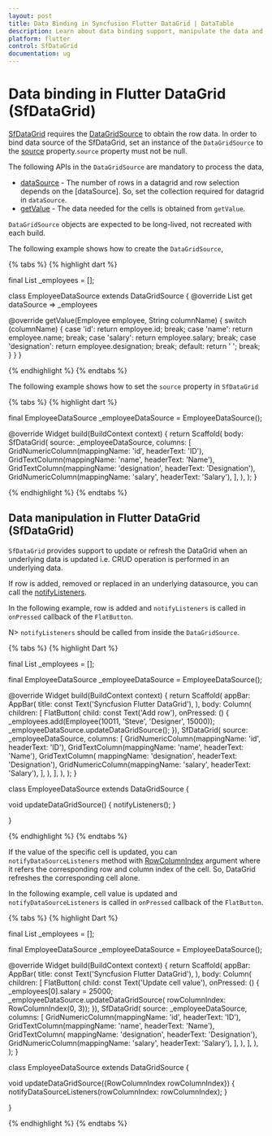 ```yaml
---
layout: post
title: Data Binding in Syncfusion Flutter DataGrid | DataTable
description: Learn about data binding support, manipulate the data and how to refresh the cell in Syncfusion Flutter DataGrid
platform: flutter
control: SfDataGrid
documentation: ug
---
```


# Data binding in Flutter DataGrid (SfDataGrid)

[SfDataGrid](https://pub.dev/documentation/syncfusion_flutter_datagrid/latest/datagrid/SfDataGrid-class.html) requires the [DataGridSource](https://pub.dev/documentation/syncfusion_flutter_datagrid/latest/datagrid/DataGridSource-class.html) to obtain the row data. In order to bind data source of the SfDataGrid, set an instance of the `DataGridSource` to the [source](https://pub.dev/documentation/syncfusion_flutter_datagrid/latest/datagrid/SfDataGrid/source.html) property.`source` property must not be null.

 The following APIs in the `DataGridSource` are mandatory to process the data,

 * [dataSource](https://pub.dev/documentation/syncfusion_flutter_datagrid/latest/datagrid/DataGridSource/dataSource.html) - The number of rows in a datagrid and row selection depends
 on the [dataSource]. So, set the collection required for datagrid in
`dataSource`.
* [getValue](https://pub.dev/documentation/syncfusion_flutter_datagrid/latest/datagrid/DataGridSource/getValue.html) - The data needed for the cells is obtained from
`getValue`.

`DataGridSource` objects are expected to be long-lived, not recreated with each build.

The following example shows how to create the `DataGridSource`,

{% tabs %}
{% highlight dart %} 

final List<Employee> _employees = <Employee>[];

class EmployeeDataSource extends DataGridSource<Employee> {
  @override
  List<Employee> get dataSource => _employees
  
  @override
  getValue(Employee employee, String columnName) {
    switch (columnName) {
      case 'id':
        return employee.id;
        break;
      case 'name':
        return employee.name;
        break;
      case 'salary':
        return employee.salary;
        break;
      case 'designation':
        return employee.designation;
        break;
      default:
        return ' ';
        break;
    }
  }
}

{% endhighlight %}
{% endtabs %}

The following example shows how to set the `source` property in `SfDataGrid`

{% tabs %}
{% highlight dart %}

final EmployeeDataSource _employeeDataSource = EmployeeDataSource();
  
@override
Widget build(BuildContext context) {
  return Scaffold(
    body: SfDataGrid(
      source: _employeeDataSource,
      columns: [
        GridNumericColumn(mappingName: 'id', headerText: 'ID'),
        GridTextColumn(mappingName: 'name', headerText: 'Name'),
        GridTextColumn(mappingName: 'designation', headerText: 'Designation'),
        GridNumericColumn(mappingName: 'salary', headerText: 'Salary'),
      ],
    ),
  );
}

{% endhighlight %}
{% endtabs %}

## Data manipulation in Flutter DataGrid (SfDataGrid)

`SfDataGrid` provides support to update or refresh the DataGrid when an underlying data is updated i.e. CRUD operation is performed in an underlying data.

If row is added, removed or replaced in an underlying datasource, you can call the [notifyListeners](https://api.flutter.dev/flutter/foundation/ChangeNotifier/notifyListeners.html). 

In the following example, row is added and `notifyListeners` is called in `onPressed` callback of the `FlatButton`.

N> `notifyListeners` should be called from inside the `DataGridSource`.

{% tabs %}
{% highlight Dart %} 
        
final List<Employee> _employees = <Employee>[];

final EmployeeDataSource _employeeDataSource = EmployeeDataSource();

@override
Widget build(BuildContext context) {
  return Scaffold(
    appBar: AppBar(
      title: const Text('Syncfusion Flutter DataGrid'),
    ),
    body: Column(
      children: [
        FlatButton(
            child: const Text('Add row'),
            onPressed: () {
              _employees.add(Employee(10011, 'Steve', 'Designer', 15000));
              _employeeDataSource.updateDataGridSource();
            }),
        SfDataGrid(
          source: _employeeDataSource,
          columns: <GridColumn>[
            GridNumericColumn(mappingName: 'id', headerText: 'ID'),
            GridTextColumn(mappingName: 'name', headerText: 'Name'),
            GridTextColumn(
                mappingName: 'designation', headerText: 'Designation'),
            GridNumericColumn(mappingName: 'salary', headerText: 'Salary'),
          ],
        ),
      ],
    ),
  );
}

class EmployeeDataSource extends DataGridSource<Employee> {

  void updateDataGridSource() {
    notifyListeners();
  }

}

{% endhighlight %}
{% endtabs %}

If the value of the specific cell is updated, you can `notifyDataSourceListeners` method with [RowColumnIndex](https://pub.dev/documentation/syncfusion_flutter_datagrid/latest/datagrid/RowColumnIndex-class.html) argument where it refers the corresponding row and column index of the cell. 
So, DataGrid refreshes the corresponding cell alone.

In the following example, cell value is updated and `notifyDataSourceListeners` is called in `onPressed` callback of the `FlatButton`.

{% tabs %}
{% highlight Dart %} 

final List<Employee> _employees = <Employee>[];

final EmployeeDataSource _employeeDataSource = EmployeeDataSource();

@override
Widget build(BuildContext context) {
  return Scaffold(
    appBar: AppBar(
      title: const Text('Syncfusion Flutter DataGrid'),
    ),
    body: Column(
      children: [
        FlatButton(
            child: const Text('Update cell value'),
            onPressed: () {
              _employees[0].salary = 25000;
              _employeeDataSource.updateDataGridSource(
                  rowColumnIndex: RowColumnIndex(0, 3));
            }),
        SfDataGrid(
          source: _employeeDataSource,
          columns: <GridColumn>[
            GridNumericColumn(mappingName: 'id', headerText: 'ID'),
            GridTextColumn(mappingName: 'name', headerText: 'Name'),
            GridTextColumn(
                mappingName: 'designation', headerText: 'Designation'),
            GridNumericColumn(mappingName: 'salary', headerText: 'Salary'),
          ],
        ),
      ],
    ),
  );
}

class EmployeeDataSource extends DataGridSource<Employee> {

  void updateDataGridSource({RowColumnIndex rowColumnIndex}) {
    notifyDataSourceListeners(rowColumnIndex: rowColumnIndex);
  }

}

{% endhighlight %}
{% endtabs %}
